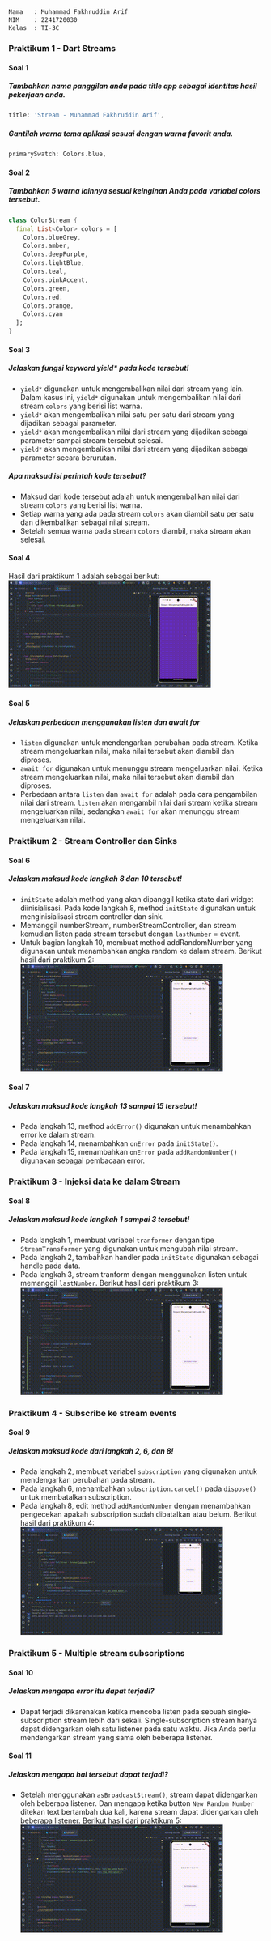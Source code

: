 ``` text
Nama   : Muhammad Fakhruddin Arif
NIM    : 2241720030
Kelas  : TI-3C
```
### Praktikum 1 - Dart Streams
#### Soal 1
##### Tambahkan nama panggilan anda pada title app sebagai identitas hasil pekerjaan anda.
``` dart
title: 'Stream - Muhammad Fakhruddin Arif',
```
##### Gantilah warna tema aplikasi sesuai dengan warna favorit anda.
``` dart
primarySwatch: Colors.blue,
```
#### Soal 2
##### Tambahkan 5 warna lainnya sesuai keinginan Anda pada variabel colors tersebut.
``` dart
class ColorStream {
  final List<Color> colors = [
    Colors.blueGrey,
    Colors.amber,
    Colors.deepPurple,
    Colors.lightBlue,
    Colors.teal,
    Colors.pinkAccent,
    Colors.green,
    Colors.red,
    Colors.orange,
    Colors.cyan
  ];
}
```
#### Soal 3
##### Jelaskan fungsi keyword yield* pada kode tersebut!
- `yield*` digunakan untuk mengembalikan nilai dari stream yang lain. Dalam kasus ini, `yield*` digunakan untuk mengembalikan nilai dari stream `colors` yang berisi list warna.
- `yield*` akan mengembalikan nilai satu per satu dari stream yang dijadikan sebagai parameter.
- `yield*` akan mengembalikan nilai dari stream yang dijadikan sebagai parameter sampai stream tersebut selesai.
- `yield*` akan mengembalikan nilai dari stream yang dijadikan sebagai parameter secara berurutan.
##### Apa maksud isi perintah kode tersebut?
- Maksud dari kode tersebut adalah untuk mengembalikan nilai dari stream `colors` yang berisi list warna.
- Setiap warna yang ada pada stream `colors` akan diambil satu per satu dan dikembalikan sebagai nilai stream.
- Setelah semua warna pada stream `colors` diambil, maka stream akan selesai.
#### Soal 4
Hasil dari praktikum 1 adalah sebagai berikut:
![Praktikum 1](images/13_01_04.gif)
#### Soal 5
##### Jelaskan perbedaan menggunakan listen dan await for
- `listen` digunakan untuk mendengarkan perubahan pada stream. Ketika stream mengeluarkan nilai, maka nilai tersebut akan diambil dan diproses.
- `await for` digunakan untuk menunggu stream mengeluarkan nilai. Ketika stream mengeluarkan nilai, maka nilai tersebut akan diambil dan diproses.
- Perbedaan antara `listen` dan `await for` adalah pada cara pengambilan nilai dari stream. `listen` akan mengambil nilai dari stream ketika stream mengeluarkan nilai, sedangkan `await for` akan menunggu stream mengeluarkan nilai.
### Praktikum 2 - Stream Controller dan Sinks
#### Soal 6
##### Jelaskan maksud kode langkah 8 dan 10 tersebut!
- `initState` adalah method yang akan dipanggil ketika state dari widget diinisialisasi. Pada kode langkah 8, method `initState` digunakan untuk menginisialisasi stream controller dan sink.
- Memanggil numberStream, numberStreamController, dan stream kemudian listen pada stream tersebut dengan `lastNumber` = event.
- Untuk bagian langkah 10, membuat method addRandomNumber yang digunakan untuk menambahkan angka random ke dalam stream.
Berikut hasil dari praktikum 2:
![Praktikum 2](images/13_02_06.gif)
#### Soal 7
##### Jelaskan maksud kode langkah 13 sampai 15 tersebut!
- Pada langkah 13, method `addError()` digunakan untuk menambahkan error ke dalam stream.
- Pada langkah 14, menambahkan `onError` pada `initState()`.
- Pada langkah 15, menambahkan `onError` pada `addRandomNumber()` digunakan sebagai pembacaan error.
### Praktikum 3 - Injeksi data ke dalam Stream
#### Soal 8
##### Jelaskan maksud kode langkah 1 sampai 3 tersebut!
- Pada langkah 1, membuat variabel `tranformer` dengan tipe `StreamTransformer` yang digunakan untuk mengubah nilai stream.
- Pada langkah 2, tambahkan handler pada `initState` digunakan sebagai handle pada data.
- Pada langkah 3, stream tranform dengan menggunakan listen untuk memanggil `lastNumber`.
Berikut hasil dari praktikum 3:
![Praktikum 3](images/13_03_08.gif)
### Praktikum 4 - Subscribe ke stream events
#### Soal 9
##### Jelaskan maksud kode dari langkah 2, 6, dan 8!
- Pada langkah 2, membuat variabel `subscription` yang digunakan untuk mendengarkan perubahan pada stream.
- Pada langkah 6, menambahkan `subscription.cancel()` pada `dispose()` untuk membatalkan subscription.
- Pada langkah 8, edit method `addRandomNumber` dengan menambahkan pengecekan apakah subscription sudah dibatalkan atau belum.
Berikut hasil dari praktikum 4:
![Praktikum 4](images/13_04_09.gif)
### Praktikum 5 - Multiple stream subscriptions
#### Soal 10
##### Jelaskan mengapa error itu dapat terjadi?
- Dapat terjadi dikarenakan ketika mencoba listen pada sebuah single-subscription stream lebih dari sekali. Single-subscription stream hanya dapat didengarkan oleh satu listener pada satu waktu. Jika Anda perlu mendengarkan stream yang sama oleh beberapa listener.
#### Soal 11
##### Jelaskan mengapa hal tersebut dapat terjadi?
- Setelah menggunakan `asBroadcastStream()`, stream dapat didengarkan oleh beberapa listener. Dan mengapa ketika button `New Random Number` ditekan text bertambah dua kali, karena stream dapat didengarkan oleh beberapa listener.
Berikut hasil dari praktikum 5:
![Praktikum 5](images/13_05_11.gif)
